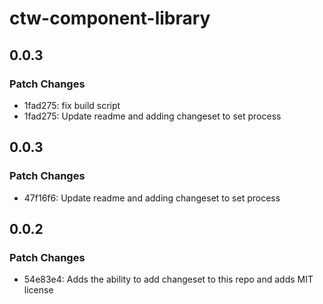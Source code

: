 # ctw-component-library

## 0.0.3

### Patch Changes

- 1fad275: fix build script
- 1fad275: Update readme and adding changeset to set process

## 0.0.3

### Patch Changes

- 47f16f6: Update readme and adding changeset to set process

## 0.0.2

### Patch Changes

- 54e83e4: Adds the ability to add changeset to this repo and adds MIT license
